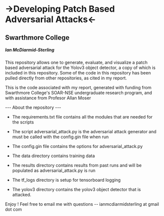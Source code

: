 # ->Developing Patch Based Adversarial Attacks<-
## Swarthmore College 
##### Ian McDiarmid-Sterling

This repository allows one to generate, evaluate, and visualize a patch based adversarial attack for the Yolov3 object detector, a copy of which is included in this repository. Some of the code in this repository has been pulled directly from other repositories, as cited in my report.

This is the code associated with my report, generated with funding from Swarthmore College's SOAR-NSE undergraduate research program, and with assistance from Profesor Allan Moser 

--- About the repository ---

- The requirements.txt file contains all the modules that are needed for the scripts

- The script adversarial_attack.py is the adversarial attack generator and must be called with the config.gin file when run

- The config.gin file contains the options for adversarial_attack.py 

- The data directory contains training data

- The results directory contains results from past runs and will be populated as adversarial_attack.py is run

- The tf_logs directory is setup for tensorboard logging

- The yolov3 directory contains the yolov3 object detector that is attacked.


Enjoy ! 
Feel free to email me with questions -- ianmcdiarmidsterling at gmail dot com
